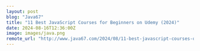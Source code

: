 ```yaml
---
layout: post
blog: "Java67"
title: "11 Best JavaScript Courses for Beginners on Udemy (2024)"
date: 2024-08-16T12:36:00Z
image: images/java.png
remote_url: "http://www.java67.com/2024/08/11-best-javascript-courses-on-udemy-2024.html"
---
```

